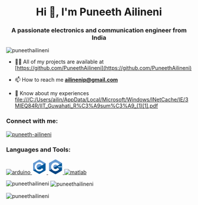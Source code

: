 <h1 align="center">Hi 👋, I'm Puneeth Ailineni</h1>
<h3 align="center">A passionate electronics and communication engineer from India</h3>

<p align="left"> <img src="https://komarev.com/ghpvc/?username=puneethailineni&label=Profile%20views&color=0e75b6&style=flat" alt="puneethailineni" /> </p>

- 👨‍💻 All of my projects are available at [https://github.com/PuneethAilineni](https://github.com/PuneethAilineni)

- 📫 How to reach me **ailinenip@gmail.com**

- 📄 Know about my experiences [file:///C:/Users/ailin/AppData/Local/Microsoft/Windows/INetCache/IE/3MIEQ84R/IIT_Guwahati_R%C3%A9sum%C3%A9_(1)[1].pdf](file:///C:/Users/ailin/AppData/Local/Microsoft/Windows/INetCache/IE/3MIEQ84R/IIT_Guwahati_R%C3%A9sum%C3%A9_(1)[1].pdf)

<h3 align="left">Connect with me:</h3>
<p align="left">
<a href="https://linkedin.com/in/puneeth-ailineni" target="blank"><img align="center" src="https://raw.githubusercontent.com/rahuldkjain/github-profile-readme-generator/master/src/images/icons/Social/linked-in-alt.svg" alt="puneeth-ailineni" height="30" width="40" /></a>
</p>

<h3 align="left">Languages and Tools:</h3>
<p align="left"> <a href="https://www.arduino.cc/" target="_blank" rel="noreferrer"> <img src="https://cdn.worldvectorlogo.com/logos/arduino-1.svg" alt="arduino" width="40" height="40"/> </a> <a href="https://www.cprogramming.com/" target="_blank" rel="noreferrer"> <img src="https://raw.githubusercontent.com/devicons/devicon/master/icons/c/c-original.svg" alt="c" width="40" height="40"/> </a> <a href="https://www.w3schools.com/cpp/" target="_blank" rel="noreferrer"> <img src="https://raw.githubusercontent.com/devicons/devicon/master/icons/cplusplus/cplusplus-original.svg" alt="cplusplus" width="40" height="40"/> </a> <a href="https://www.mathworks.com/" target="_blank" rel="noreferrer"> <img src="https://upload.wikimedia.org/wikipedia/commons/2/21/Matlab_Logo.png" alt="matlab" width="40" height="40"/> </a> </p>

<p><img align="left" src="https://github-readme-stats.vercel.app/api/top-langs?username=puneethailineni&show_icons=true&locale=en&layout=compact" alt="puneethailineni" /></p>

<p>&nbsp;<img align="center" src="https://github-readme-stats.vercel.app/api?username=puneethailineni&show_icons=true&locale=en" alt="puneethailineni" /></p>

<p><img align="center" src="https://github-readme-streak-stats.herokuapp.com/?user=puneethailineni&" alt="puneethailineni" /></p>
